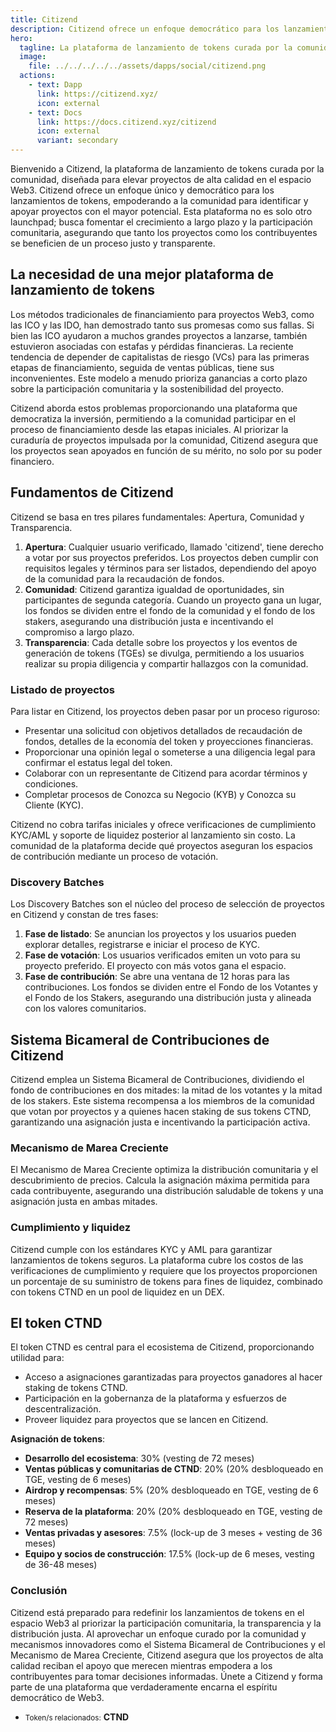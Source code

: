 ```yaml
---
title: Citizend
description: Citizend ofrece un enfoque democrático para los lanzamientos de tokens, empoderando a la comunidad para apoyar proyectos con potencial.
hero:
  tagline: La plataforma de lanzamiento de tokens curada por la comunidad en web3.
  image: 
    file: ../../../../../assets/dapps/social/citizend.png
  actions:
    - text: Dapp
      link: https://citizend.xyz/
      icon: external
    - text: Docs
      link: https://docs.citizend.xyz/citizend
      icon: external
      variant: secondary
---
```


Bienvenido a Citizend, la plataforma de lanzamiento de tokens curada por la comunidad, diseñada para elevar proyectos de alta calidad en el espacio Web3. Citizend ofrece un enfoque único y democrático para los lanzamientos de tokens, empoderando a la comunidad para identificar y apoyar proyectos con el mayor potencial. Esta plataforma no es solo otro launchpad; busca fomentar el crecimiento a largo plazo y la participación comunitaria, asegurando que tanto los proyectos como los contribuyentes se beneficien de un proceso justo y transparente.

## La necesidad de una mejor plataforma de lanzamiento de tokens
Los métodos tradicionales de financiamiento para proyectos Web3, como las ICO y las IDO, han demostrado tanto sus promesas como sus fallas. Si bien las ICO ayudaron a muchos grandes proyectos a lanzarse, también estuvieron asociadas con estafas y pérdidas financieras. La reciente tendencia de depender de capitalistas de riesgo (VCs) para las primeras etapas de financiamiento, seguida de ventas públicas, tiene sus inconvenientes. Este modelo a menudo prioriza ganancias a corto plazo sobre la participación comunitaria y la sostenibilidad del proyecto.

Citizend aborda estos problemas proporcionando una plataforma que democratiza la inversión, permitiendo a la comunidad participar en el proceso de financiamiento desde las etapas iniciales. Al priorizar la curaduría de proyectos impulsada por la comunidad, Citizend asegura que los proyectos sean apoyados en función de su mérito, no solo por su poder financiero.

## Fundamentos de Citizend
Citizend se basa en tres pilares fundamentales: Apertura, Comunidad y Transparencia.
1. **Apertura**: Cualquier usuario verificado, llamado 'citizend', tiene derecho a votar por sus proyectos preferidos. Los proyectos deben cumplir con requisitos legales y términos para ser listados, dependiendo del apoyo de la comunidad para la recaudación de fondos.
2. **Comunidad**: Citizend garantiza igualdad de oportunidades, sin participantes de segunda categoría. Cuando un proyecto gana un lugar, los fondos se dividen entre el fondo de la comunidad y el fondo de los stakers, asegurando una distribución justa e incentivando el compromiso a largo plazo.
3. **Transparencia**: Cada detalle sobre los proyectos y los eventos de generación de tokens (TGEs) se divulga, permitiendo a los usuarios realizar su propia diligencia y compartir hallazgos con la comunidad.

### Listado de proyectos
Para listar en Citizend, los proyectos deben pasar por un proceso riguroso:
- Presentar una solicitud con objetivos detallados de recaudación de fondos, detalles de la economía del token y proyecciones financieras.
- Proporcionar una opinión legal o someterse a una diligencia legal para confirmar el estatus legal del token.
- Colaborar con un representante de Citizend para acordar términos y condiciones.
- Completar procesos de Conozca su Negocio (KYB) y Conozca su Cliente (KYC).

Citizend no cobra tarifas iniciales y ofrece verificaciones de cumplimiento KYC/AML y soporte de liquidez posterior al lanzamiento sin costo. La comunidad de la plataforma decide qué proyectos aseguran los espacios de contribución mediante un proceso de votación.

### Discovery Batches
Los Discovery Batches son el núcleo del proceso de selección de proyectos en Citizend y constan de tres fases:
1. **Fase de listado**: Se anuncian los proyectos y los usuarios pueden explorar detalles, registrarse e iniciar el proceso de KYC.
2. **Fase de votación**: Los usuarios verificados emiten un voto para su proyecto preferido. El proyecto con más votos gana el espacio.
3. **Fase de contribución**: Se abre una ventana de 12 horas para las contribuciones. Los fondos se dividen entre el Fondo de los Votantes y el Fondo de los Stakers, asegurando una distribución justa y alineada con los valores comunitarios.

## Sistema Bicameral de Contribuciones de Citizend
Citizend emplea un Sistema Bicameral de Contribuciones, dividiendo el fondo de contribuciones en dos mitades: la mitad de los votantes y la mitad de los stakers. Este sistema recompensa a los miembros de la comunidad que votan por proyectos y a quienes hacen staking de sus tokens CTND, garantizando una asignación justa e incentivando la participación activa.

### Mecanismo de Marea Creciente
El Mecanismo de Marea Creciente optimiza la distribución comunitaria y el descubrimiento de precios. Calcula la asignación máxima permitida para cada contribuyente, asegurando una distribución saludable de tokens y una asignación justa en ambas mitades.

### Cumplimiento y liquidez
Citizend cumple con los estándares KYC y AML para garantizar lanzamientos de tokens seguros. La plataforma cubre los costos de las verificaciones de cumplimiento y requiere que los proyectos proporcionen un porcentaje de su suministro de tokens para fines de liquidez, combinado con tokens CTND en un pool de liquidez en un DEX.

## El token CTND
El token CTND es central para el ecosistema de Citizend, proporcionando utilidad para:
- Acceso a asignaciones garantizadas para proyectos ganadores al hacer staking de tokens CTND.
- Participación en la gobernanza de la plataforma y esfuerzos de descentralización.
- Proveer liquidez para proyectos que se lancen en Citizend.

**Asignación de tokens**:
- **Desarrollo del ecosistema**: 30% (vesting de 72 meses)
- **Ventas públicas y comunitarias de CTND**: 20% (20% desbloqueado en TGE, vesting de 6 meses)
- **Airdrop y recompensas**: 5% (20% desbloqueado en TGE, vesting de 6 meses)
- **Reserva de la plataforma**: 20% (20% desbloqueado en TGE, vesting de 72 meses)
- **Ventas privadas y asesores**: 7.5% (lock-up de 3 meses + vesting de 36 meses)
- **Equipo y socios de construcción**: 17.5% (lock-up de 6 meses, vesting de 36-48 meses)

### Conclusión
Citizend está preparado para redefinir los lanzamientos de tokens en el espacio Web3 al priorizar la participación comunitaria, la transparencia y la distribución justa. Al aprovechar un enfoque curado por la comunidad y mecanismos innovadores como el Sistema Bicameral de Contribuciones y el Mecanismo de Marea Creciente, Citizend asegura que los proyectos de alta calidad reciban el apoyo que merecen mientras empodera a los contribuyentes para tomar decisiones informadas. Únete a Citizend y forma parte de una plataforma que verdaderamente encarna el espíritu democrático de Web3.

- <small>Token/s relacionados:</small> **CTND**
